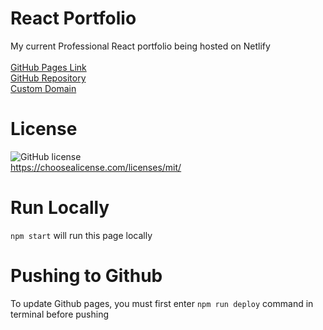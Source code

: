 # React Portfolio

My current Professional React portfolio being hosted on Netlify
<br/>
<br/>
[GitHub Pages Link](https://mcgidoug.github.io/react-portfolio-1/)
<br/>
[GitHub Repository](https://github.com/mcgidoug/react-portfolio-1)
<br/>
[Custom Domain](https://www.dougmcgillivray.com)

# License

![GitHub license](https://img.shields.io/github/license/Naereen/StrapDown.js.svg)
<br/>
https://choosealicense.com/licenses/mit/

# Run Locally

`npm start` will run this page locally

# Pushing to Github

To update Github pages, you must first enter `npm run deploy` command in terminal before pushing
